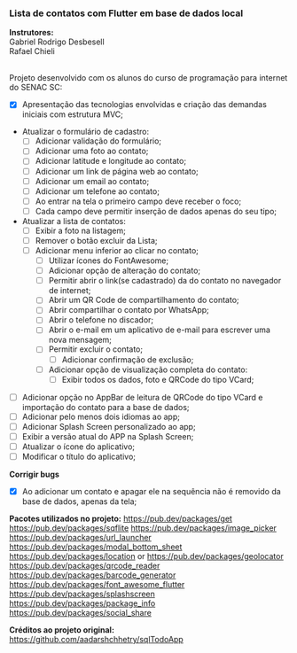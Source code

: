 ### Lista de contatos com Flutter em base de dados local
**Instrutores:**<br />
Gabriel Rodrigo Desbesell <br />
Rafael Chieli<br /><br />

Projeto desenvolvido com os alunos do curso de programação para internet do SENAC SC:

- [x] Apresentação das tecnologias envolvidas e criação das demandas iniciais com estrutura MVC;
- Atualizar o formulário de cadastro:    
    - [ ] Adicionar validação do formulário;
    - [ ] Adicionar uma foto ao contato;
    - [ ] Adicionar latitude e longitude ao contato;
    - [ ] Adicionar um link de página web ao contato;
    - [ ] Adicionar um email ao contato;
    - [ ] Adicionar um telefone ao contato;
    - [ ] Ao entrar na tela o primeiro campo deve receber o foco;
    - [ ] Cada campo deve permitir inserção de dados apenas do seu tipo;
- Atualizar a lista de contatos:
    - [ ] Exibir a foto na listagem;
    - [ ] Remover o botão excluir da Lista;
    - [ ] Adicionar menu inferior ao clicar no contato;               
        - [ ] Utilizar ícones do FontAwesome;
        - [ ] Adicionar opção de alteração do contato;
        - [ ] Permitir abrir o link(se cadastrado) da do contato no navegador de internet;
        - [ ] Abrir um QR Code de compartilhamento do contato;
        - [ ] Abrir compartilhar o contato por WhatsApp;
        - [ ] Abrir o telefone no discador;
        - [ ] Abrir o e-mail em um aplicativo de e-mail para escrever uma nova mensagem;
        - [ ] Permitir excluir o contato;
            - [ ] Adicionar confirmação de exclusão;
        - [ ] Adicionar opção de visualização completa do contato:
            - [ ] Exibir todos os dados, foto e QRCode do tipo VCard;
- [ ] Adicionar opção no AppBar de leitura de QRCode do tipo VCard e importação do contato para a base de dados;
- [ ] Adicionar pelo menos dois idiomas ao app;
- [ ] Adicionar Splash Screen personalizado ao app;
- [ ] Exibir a versão atual do APP na Splash Screen;
- [ ] Atualizar o ícone do aplicativo;
- [ ] Modificar o título do aplicativo;

**Corrigir bugs**
- [x] Ao adicionar um contato e apagar ele na sequência não é removido da base de dados, apenas da tela;
  

**Pacotes utilizados no projeto:**
https://pub.dev/packages/get
https://pub.dev/packages/sqflite
https://pub.dev/packages/image_picker
https://pub.dev/packages/url_launcher
https://pub.dev/packages/modal_bottom_sheet
https://pub.dev/packages/location or https://pub.dev/packages/geolocator
https://pub.dev/packages/qrcode_reader
https://pub.dev/packages/barcode_generator
https://pub.dev/packages/font_awesome_flutter
https://pub.dev/packages/splashscreen
https://pub.dev/packages/package_info
https://pub.dev/packages/social_share

**Créditos ao projeto original:**
https://github.com/aadarshchhetry/sqlTodoApp
